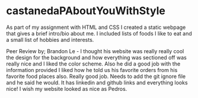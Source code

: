 # castanedaPAboutYouWithStyle

As part of my assignment with HTML and CSS I created a static webpage that gives a brief intro/bio about me. I included lists of foods I like to eat and a small list of hobbies and interests.


Peer Review by; Brandon Le - I thought his website was really really cool the design for the background and how everything was sectioned off was really nice and I liked the color scheme. Also he did a good job with the information provided I liked how he told us his favorite orders from his favorite food places also. Really good job. Needs to add the git ignore file and he said he would. It has linkedin and github links and everything looks nice! I wish my website looked as nice as Pedros.